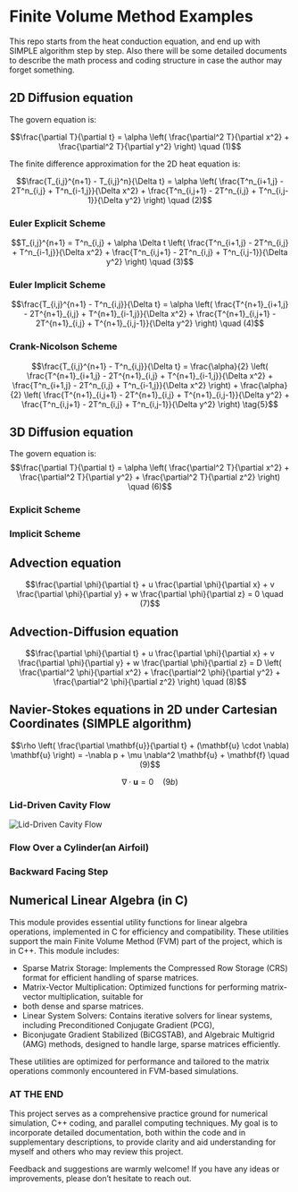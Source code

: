 # Finite Volume Method Examples
This repo starts from the heat conduction equation, and end up with SIMPLE algorithm step by step. Also
there will be some detailed documents to describe the math process and coding structure in case the author
may forget something.
## 2D Diffusion equation
The govern equation is:

$$\frac{\partial T}{\partial t} = \alpha \left( \frac{\partial^2 T}{\partial x^2} + \frac{\partial^2 T}{\partial y^2} \right) \quad (1)$$

The finite difference approximation for the 2D heat equation is:

$$\frac{T_{i,j}^{n+1} - T_{i,j}^n}{\Delta t} = \alpha \left( \frac{T^n_{i+1,j} - 2T^n_{i,j} + T^n_{i-1,j}}{\Delta x^2} + \frac{T^n_{i,j+1} - 2T^n_{i,j} + T^n_{i,j-1}}{\Delta y^2} \right) \quad (2)$$
### Euler Explicit Scheme

$$T_{i,j}^{n+1} = T^n_{i,j} + \alpha \Delta t \left( \frac{T^n_{i+1,j} - 2T^n_{i,j} + T^n_{i-1,j}}{\Delta x^2} + \frac{T^n_{i,j+1} - 2T^n_{i,j} + T^n_{i,j-1}}{\Delta y^2} \right) \quad (3)$$

### Euler Implicit Scheme
$$\frac{T_{i,j}^{n+1} - T^n_{i,j}}{\Delta t} = \alpha \left( \frac{T^{n+1}_{i+1,j} - 2T^{n+1}_{i,j} + T^{n+1}_{i-1,j}}{\Delta x^2} + \frac{T^{n+1}_{i,j+1} - 2T^{n+1}_{i,j} + T^{n+1}_{i,j-1}}{\Delta y^2} \right) \quad (4)$$
### Crank-Nicolson Scheme
$$\frac{T_{i,j}^{n+1} - T^n_{i,j}}{\Delta t} = \frac{\alpha}{2} \left( \frac{T^{n+1}_{i+1,j} - 2T^{n+1}_{i,j} + T^{n+1}_{i-1,j}}{\Delta x^2} + \frac{T^n_{i+1,j} - 2T^n_{i,j} + T^n_{i-1,j}}{\Delta x^2} \right) + \frac{\alpha}{2} \left( \frac{T^{n+1}_{i,j+1} - 2T^{n+1}_{i,j} + T^{n+1}_{i,j-1}}{\Delta y^2} + \frac{T^n_{i,j+1} - 2T^n_{i,j} + T^n_{i,j-1}}{\Delta y^2} \right) \tag{5}$$

## 3D Diffusion equation
The govern equation is:
$$\frac{\partial T}{\partial t} = \alpha \left( \frac{\partial^2 T}{\partial x^2} + \frac{\partial^2 T}{\partial y^2} + \frac{\partial^2 T}{\partial z^2} \right) \quad (6)$$
### Explicit Scheme
### Implicit Scheme

## Advection equation
$$\frac{\partial \phi}{\partial t} + u \frac{\partial \phi}{\partial x} + v \frac{\partial \phi}{\partial y} + w \frac{\partial \phi}{\partial z} = 0 \quad (7)$$
## Advection-Diffusion equation
$$\frac{\partial \phi}{\partial t} + u \frac{\partial \phi}{\partial x} + v \frac{\partial \phi}{\partial y} + w \frac{\partial \phi}{\partial z} = D \left( \frac{\partial^2 \phi}{\partial x^2} + \frac{\partial^2 \phi}{\partial y^2} + \frac{\partial^2 \phi}{\partial z^2} \right) \quad (8)$$

## Navier-Stokes equations in 2D under Cartesian Coordinates (SIMPLE algorithm)
$$\rho \left( \frac{\partial \mathbf{u}}{\partial t} + (\mathbf{u} \cdot \nabla) \mathbf{u} \right) = -\nabla p + \mu \nabla^2 \mathbf{u} + \mathbf{f} \quad (9)$$

$$\nabla \cdot \mathbf{u} = 0 \quad (9b)$$

### Lid-Driven Cavity Flow
![Lid-Driven Cavity Flow]()
### Flow Over a Cylinder(an Airfoil)

### Backward Facing Step

## Numerical Linear Algebra (in C)
This module provides essential utility functions for linear algebra operations, implemented in C for efficiency and compatibility. 
These utilities support the main Finite Volume Method (FVM) part of the project, which is in C++. This module includes:

- Sparse Matrix Storage: Implements the Compressed Row Storage (CRS) format for efficient handling of sparse matrices.
- Matrix-Vector Multiplication: Optimized functions for performing matrix-vector multiplication, suitable for 
- both dense and sparse matrices.
- Linear System Solvers: Contains iterative solvers for linear systems, including Preconditioned Conjugate Gradient (PCG),
- Biconjugate Gradient Stabilized (BiCGSTAB), and Algebraic Multigrid (AMG) methods, designed to handle large, sparse matrices efficiently.

These utilities are optimized for performance and tailored to the matrix operations commonly encountered in FVM-based simulations.

### AT THE END ###
This project serves as a comprehensive practice ground for numerical simulation, C++ coding, and parallel computing 
techniques. My goal is to incorporate detailed documentation, both within the code and in supplementary descriptions, 
to provide clarity and aid understanding for myself and others who may review this project.

Feedback and suggestions are warmly welcome! If you have any ideas or improvements, please don’t hesitate to reach out.
